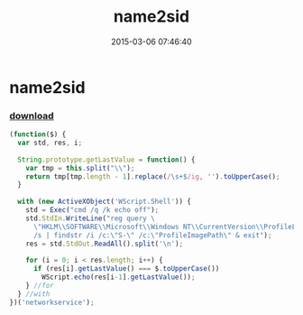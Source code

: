 ﻿---
pid:            5770
poster:         greg zakharov
title:          name2sid
date:           2015-03-06 07:46:40
format:         javascript
parent:         0
parent:         0

---

# name2sid

### [download](5770.js)



```javascript
(function($) {
  var std, res, i;
  
  String.prototype.getLastValue = function() {
    var tmp = this.split("\\");
    return tmp[tmp.length - 1].replace(/\s+$/ig, '').toUpperCase();
  }
  
  with (new ActiveXObject('WScript.Shell')) {
    std = Exec("cmd /q /k echo off");
    std.StdIn.WriteLine("reg query \
      \"HKLM\\SOFTWARE\\Microsoft\\Windows NT\\CurrentVersion\\ProfileList\" \
      /s | findstr /i /c:\"S-\" /c:\"ProfileImagePath\" & exit");
    res = std.StdOut.ReadAll().split('\n');
    
    for (i = 0; i < res.length; i++) {
      if (res[i].getLastValue() === $.toUpperCase())
        WScript.echo(res[i-1].getLastValue());
    } //for
  } //with
})('networkservice');
```
